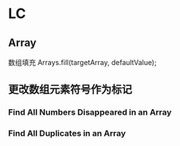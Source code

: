 # LC
## Array
数组填充
Arrays.fill(targetArray, defaultValue);
## 更改数组元素符号作为标记
### Find All Numbers Disappeared in an Array
### Find All Duplicates in an Array
